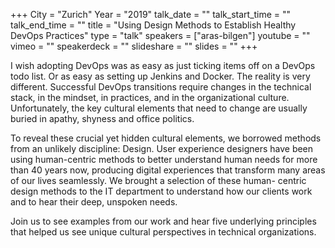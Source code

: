 +++
City = "Zurich"
Year = "2019"
talk_date = ""
talk_start_time = ""
talk_end_time = ""
title = "Using Design Methods to Establish Healthy DevOps Practices"
type = "talk"
speakers = ["aras-bilgen"]
youtube = ""
vimeo = ""
speakerdeck = ""
slideshare = ""
slides = ""
+++

I wish adopting DevOps was as easy as just ticking items off on a DevOps todo list. Or as
easy as setting up Jenkins and Docker. The reality is very different. Successful DevOps
transitions require changes in the technical stack, in the mindset, in practices, and in
the organizational culture. Unfortunately, the key cultural elements that need to change
are usually buried in apathy, shyness and office politics.

To reveal these crucial yet hidden cultural elements, we borrowed methods from an unlikely
discipline: Design. User experience designers have been using human-centric methods to
better understand human needs for more than 40 years now, producing digital experiences
that transform many areas of our lives seamlessly. We brought a selection of these human-
centric design methods to the IT department to understand how our clients work and to hear
their deep, unspoken needs.

Join us to see examples from our work and hear five underlying principles that helped us
see unique cultural perspectives in technical organizations.
